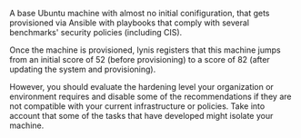 A base Ubuntu machine with almost no initial conifiguration, that gets provisioned via Ansible with playbooks that comply with several benchmarks' security policies (including CIS).

Once the machine is provisioned, lynis registers that this machine jumps from an initial score of 52 (before provisioning) to a score of 82 (after updating the system and provisioning).

However, you should evaluate the hardening level your organization or environment requires and disable some of the 
recommendations if they are not compatible with your current infrastructure or policies. Take into account that some of the tasks that have developed might isolate your machine.